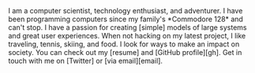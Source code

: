 <span class="text-wrapper">
I am a computer scientist, technology enthusiast, and adventurer.
I have been programming computers since my family's *Commodore 128* and
can't stop.
I have a passion for creating [simple] models of large systems and great
user experiences.
When not hacking on my latest project, I like traveling, tennis, skiing,
and food.
I look for ways to make an impact on society.
</span>

<span class="text-wrapper">
You can check out my [resume] and [GitHub profile][gh]. 
Get in touch with me on [Twitter] or [via email][email].
</span>

[simple]: http://www.infoq.com/presentations/Simple-Made-Easy "Simple Made Easy by Rich Hickey"
[resume]: ../parshap-resume.pdf
[gh]: https://github.com/parshap "parshap on GitHub"
[Twitter]: https://twitter.com/parshap "@parshap"
[email]: mailto:parshap@gmail.com> "parshap@gmail.com"
